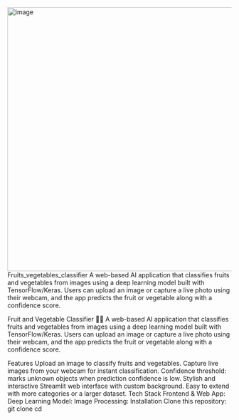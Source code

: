 <img width="1154" height="592" alt="image" src="https://github.com/user-attachments/assets/cb0103ad-3355-41e5-88de-2fea43f6e22f" />
Fruits_vegetables_classifier
A web-based AI application that classifies fruits and vegetables from images using a deep learning model built with TensorFlow/Keras. Users can upload an image or capture a live photo using their webcam, and the app predicts the fruit or vegetable along with a confidence score.

Fruit and Vegetable Classifier 🍎🥦
A web-based AI application that classifies fruits and vegetables from images using a deep learning model built with TensorFlow/Keras. Users can upload an image or capture a live photo using their webcam, and the app predicts the fruit or vegetable along with a confidence score.

Features
Upload an image to classify fruits and vegetables.
Capture live images from your webcam for instant classification.
Confidence threshold: marks unknown objects when prediction confidence is low.
Stylish and interactive Streamlit web interface with custom background.
Easy to extend with more categories or a larger dataset.
Tech Stack
Frontend & Web App:
Deep Learning Model:
Image Processing:
Installation
Clone this repository:
git clone <your-repo-url>
cd <your-repo-folder>
